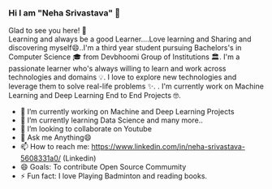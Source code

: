 ### Hi I am "Neha Srivastava" 👋

Glad to see you here! 🤩  
Learning and always be a good Learner....Love learning and Sharing and discovering myself😄..I'm a third year student pursuing Bachelors's in Computer Science 🎓 from Devbhoomi Group of Institutions  🏛. I'm a passionate learner who's always willing to learn and work across technologies and domains 💡. I love to explore new technologies and leverage them to solve real-life problems ✨. . I'm currently work on Machine Learning and Deep Learning End to End Projects 🤓.

- 🔭 I’m currently working on Machine and Deep Learning Projects
- 🌱 I’m currently learning Data Science and many more..
- 👯 I’m looking to collaborate on Youtube
- 💬 Ask me Anything😄
- 📫 How to reach me: https://www.linkedin.com/in/neha-srivastava-5608331a0/ (Linkedin)
- 😄 Goals: To contribute Open Source Commumity
- ⚡ Fun fact: I love Playing Badminton and reading books.
